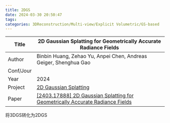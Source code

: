 ```yaml
---
title: 2DGS
date: 2024-03-30 20:50:47
tags: 
categories: 3DReconstruction/Multi-view/Explicit Volumetric/GS-based
---
```


| Title     | 2D Gaussian Splatting for Geometrically Accurate Radiance Fields                                                  |
| --------- | ----------------------------------------------------------------------------------------------------------------- |
| Author    | Binbin Huang, Zehao Yu, Anpei Chen, Andreas Geiger, Shenghua Gao                                                  |
| Conf/Jour |                                                                                                                   |
| Year      | 2024                                                                                                              |
| Project   | [2D Gaussian Splatting](https://surfsplatting.github.io/)                                                         |
| Paper     | [[2403.17888] 2D Gaussian Splatting for Geometrically Accurate Radiance Fields](https://arxiv.org/abs/2403.17888) |

<!-- more -->


将3DGS转化为2DGS

